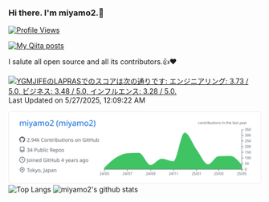 ### Hi there. I'm miyamo2.👋

<!-- Total Profile Viewer -->
[![Profile Views](https://komarev.com/ghpvc/?username=miyamo2)](https://komarev.com/ghpvc/?username=miyamo2)
<!-- Total Qiita Posts -->
[![My Qiita posts](https://qiita-badge.apiapi.app/s/miyamo2/posts.svg)](http://qiita.com/miyamo2)

I salute all open source and all its contributors.👍❤️

<!--START_SECTION:lapras-card-->
<p ><a href="https://lapras.com/public/YGMJIFE" target="_blank" rel="noopener noreferrer"><img alt="YGMJIFEのLAPRASでのスコアは次の通りです: エンジニアリング: 3.73 / 5.0, ビジネス: 3.48 / 5.0, インフルエンス: 3.28 / 5.0." src="https://lapras-card-generator.vercel.app/api/svg?e=3.73&b=3.48&i=3.28&b1=%23020E27&b2=%230E5593&i1=%23030E21&i2=%231688BF&l=ja" width="400" ></a>  
Last Updated on 5/27/2025, 12:09:22 AM</p>
<!--END_SECTION:lapras-card-->

<!-- profile-summary-cards -->
[![miyamo2](https://raw.githubusercontent.com/miyamo2/miyamo2/main/profile-summary-card-output/github/0-profile-details.svg)](https://github.com/vn7n24fzkq/github-profile-summary-cards)  
![Top Langs](https://github-readme-stats.vercel.app/api/top-langs/?username=miyamo2&hide=html)
![miyamo2's github stats](https://github-readme-stats.vercel.app/api?username=miyamo2&show_icons=true&count_private=true&line_height=40)
